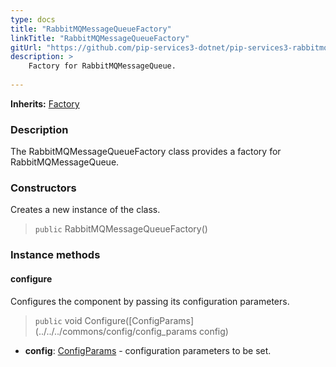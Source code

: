 ```yaml
---
type: docs
title: "RabbitMQMessageQueueFactory"
linkTitle: "RabbitMQMessageQueueFactory"
gitUrl: "https://github.com/pip-services3-dotnet/pip-services3-rabbitmq-dotnet"
description: >
    Factory for RabbitMQMessageQueue.
    
---
```


**Inherits:** [Factory](../../../components/build/factory)

### Description
The RabbitMQMessageQueueFactory class provides a factory for RabbitMQMessageQueue.


### Constructors
Creates a new instance of the class.

> `public` RabbitMQMessageQueueFactory()


### Instance methods

#### configure
Configures the component by passing its configuration parameters.

> `public` void Configure([ConfigParams](../../../commons/config/config_params config)

- **config**: [ConfigParams](../../../commons/config/config_params) - configuration parameters to be set.
